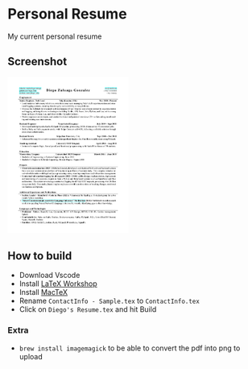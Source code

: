 # Personal Resume

My current personal resume

## Screenshot
<img src="https://github.com/Diego-Zulu/resume/blob/main/Diego's%20Resume.png" width="240px"/>

## How to build

- Download Vscode
- Install [LaTeX Workshop](https://marketplace.visualstudio.com/items?itemName=James-Yu.latex-workshop)
- Install [MacTeX](https://www.tug.org/mactex/)
- Rename `ContactInfo - Sample.tex` to `ContactInfo.tex`
- Click on `Diego's Resume.tex` and hit Build

### Extra

- `brew install imagemagick` to be able to convert the pdf into png to upload

